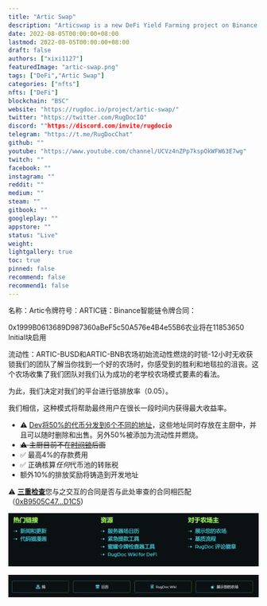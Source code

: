 ```yaml
---
title: "Artic Swap"
description: "Articswap is a new DeFi Yield Farming project on Binance Smart Chain."
date: 2022-08-05T00:00:00+08:00
lastmod: 2022-08-05T00:00:00+08:00
draft: false
authors: ["xixi1127"]
featuredImage: "artic-swap.png"
tags: ["DeFi","Artic Swap"]
categories: ["nfts"]
nfts: ["DeFi"]
blockchain: "BSC"
website: "https://rugdoc.io/project/artic-swap/"
twitter: "https://twitter.com/RugDocIO"
discord: ""https://discord.com/invite/rugdocio
telegram: "https://t.me/RugDocChat"
github: ""
youtube: "https://www.youtube.com/channel/UCVz4nZPp7kspOkWFW63E7wg"
twitch: ""
facebook: ""
instagram: ""
reddit: ""
medium: ""
steam: ""
gitbook: ""
googleplay: ""
appstore: ""
status: "Live"
weight: 
lightgallery: true
toc: true
pinned: false
recommend: false
recommend1: false
---
```

名称：Artic令牌符号：ARTIC链：Binance智能链令牌合同：

0x1999B0613689D987360aBeF5c50A576e4B4e55B6农业将在11853650 lnitial块启用

流动性：ARTIC-BUSD和ARTIC-BNB农场初始流动性燃烧的时锁-12小时无收获锁我们的团队了解当你找到一个好的农场时，你感受到的胜利和地毯拉的沮丧。这个农场收集了我们团队对我们认为成功的老学校农场模式要素的看法。

为此，我们决定对我们的平台进行低排放率（0.05）。

我们相信，这种模式将帮助最终用户在很长一段时间内获得最大收益率。

- ⚠️ [Dev将50%的代币分发到6个不同的地址](https://bscscan.com/address/0xb0bd409d45be86744daf2b6e88aee0297a222e58#tokentxns)，这些地址同时存放在主厨中，并且可以随时删除和出售。另外50%被添加为流动性并燃烧。
- ~~⚠️ 主厨目前不在[时间锁](https://wiki.rugdoc.io/docs/timelocks-explained/)后面~~
- ✅ 最高4%的存款费用
- ✅ 正确核算*任何*代币池的转账税
- 额外10%的排放奖励将铸造到开发地址

⚠️ [**三重检查**](https://wiki.rugdoc.io/docs/how-to-check-your-contract-interactions/)您与之交互的合同是否与此处审查的合同相匹配（[0xB9505C47...D1C5](https://bscscan.com/address/0xB9505C47015f663759403CAded9ffa820F3cD1C5#readContract))

![image-20220805141303584](image-20220805141303584.png)

![image-20220805141344446](image-20220805141344446.png)